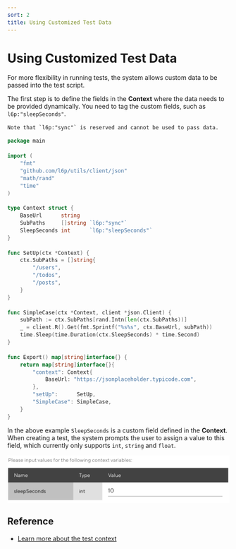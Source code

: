 ```yaml
---
sort: 2
title: Using Customized Test Data
---
```


# Using Customized Test Data

For more flexibility in running tests, the system allows custom data to be passed into the test script.

The first step is to define the fields in the **Context** where the data needs to be provided dynamically.
You need to tag the custom fields, such as `l6p:"sleepSeconds"`.

```tip
Note that `l6p:"sync"` is reserved and cannot be used to pass data.
```

```go
package main

import (
	"fmt"
	"github.com/l6p/utils/client/json"
	"math/rand"
	"time"
)

type Context struct {
	BaseUrl      string
	SubPaths     []string `l6p:"sync"`
	SleepSeconds int      `l6p:"sleepSeconds"`
}

func SetUp(ctx *Context) {
	ctx.SubPaths = []string{
		"/users",
		"/todos",
		"/posts",
	}
}

func SimpleCase(ctx *Context, client *json.Client) {
	subPath := ctx.SubPaths[rand.Intn(len(ctx.SubPaths))]
	_ = client.R().Get(fmt.Sprintf("%s%s", ctx.BaseUrl, subPath))
	time.Sleep(time.Duration(ctx.SleepSeconds) * time.Second)
}

func Export() map[string]interface{} {
	return map[string]interface{}{
		"context": Context{
			BaseUrl: "https://jsonplaceholder.typicode.com",
		},
		"setUp":      SetUp,
		"SimpleCase": SimpleCase,
	}
}
```

In the above example `SleepSeconds` is a custom field defined in the **Context**.
When creating a test, the system prompts the user to assign a value to this field, 
which currently only supports `int`, `string` and `float`.

<style>
    img[alt=pic00000002] { 
        display: block;
        width: 660px; 
    }
</style>
![pic00000002](/assets/images/pic00000002.png)

## Reference

* [Learn more about the test context](/ScriptGuides/UsingContext.html)
